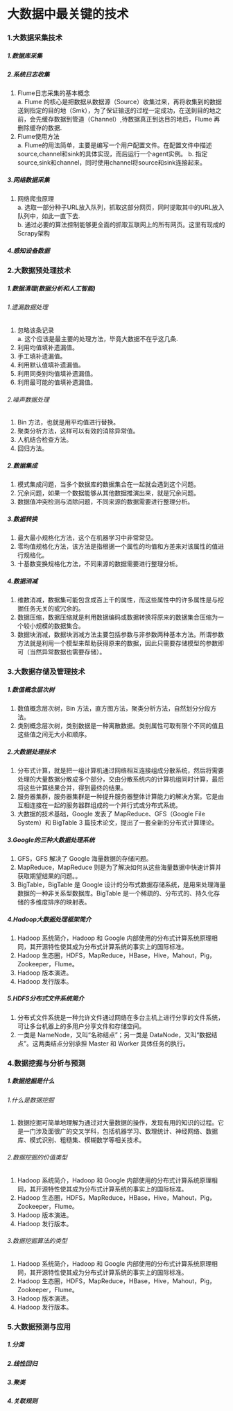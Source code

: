 # 大数据中最关键的技术
### 1.大数据采集技术
##### 1.数据库采集
##### 2.系统日志收集
1. Flume日志采集的基本概念<br>
   a. Flume 的核心是把数据从数据源（Source）收集过来，再将收集到的数据送到指定的目的地（Smk），为了保证输送的过程一定成功，在送到目的地之前，会先缓存数据到管道（Channel）,待数据真正到达目的地后，Flume 再删除缓存的数据.<br>
2. Flume使用方法<br>
   a. Flume的用法简单，主要是编写一个用户配置文件。在配置文件中描述source,channel和sink的具体实现，而后运行一个agent实例。
   b. 指定source,sink和channel，同时使用channel将source和sink连接起来。
##### 3.网络数据采集
1. 网络爬虫原理<br>
   a. 选取一部分种子URL放入队列，抓取这部分网页，同时提取其中的URL放入队列中，如此一直下去.<br>
   b. 通过必要的算法控制能够更全面的抓取互联网上的所有网页。这里有现成的Scrapy架构<br>
##### 4.感知设备数据
### 2.大数据预处理技术
##### 1.数据清理(数据分析和人工智能)
###### 1.遗漏数据处理
1. 忽略该条记录<br>
   a. 这个应该是最主要的处理方法，毕竟大数据不在乎这几条.<br>
2. 利用均值填补遗漏值。<br>
3. 手工填补遗漏值。<br>
4. 利用默认值填补遗漏值。<br>
5. 利用同类别均值填补遗漏值。<br>
6. 利用最可能的值填补遗漏值。<br>
###### 2.噪声数据处理
1. Bin 方法，也就是用平均值进行替换。<br>
2. 聚类分析方法，这样可以有效的消除异常值。<br>
3. 人机结合检查方法。<br>
4. 回归方法。<br>
##### 2.数据集成
1. 模式集成问题，当多个数据库的数据集合在一起就会遇到这个问题。<br>
2. 冗余问题，如果一个数据能够从其他数据推演出来，就是冗余问题。<br>
3. 数据值冲突检测与消除问题，不同来源的数据需要进行整理分析。<br>
##### 3.数据转换
1. 最大最小规格化方法，这个在机器学习中非常常见。<br>
2. 零均值规格化方法，该方法是指根据一个属性的均值和方差来对该属性的值进行规格化。<br>
3. 十基数变换规格化方法，不同来源的数据需要进行整理分析。<br>
##### 4.数据消减
1. 维数消减，数据集可能包含成百上千的属性，而这些属性中的许多属性是与挖掘任务无关的或冗余的。<br>
2. 数据压缩，数据压缩就是利用数据编码或数据转换将原来的数据集合压缩为一个较小规模的数据集合。<br>
3. 数据块消减，数据块消减方法主要包括参数与非参数两种基本方法。所谓参数方法就是利用一个模型来帮助获得原来的数据，因此只需要存储模型的参数即可（当然异常数据也需要存储）。<br>
### 3.大数据存储及管理技术
##### 1.数值概念层次树
1. 数值概念层次树，Bin 方法，直方图方法，聚类分析方法，自然划分分段方法。<br>
2. 类别概念层次树，类别数据是一种离散数据。类别属性可取有限个不同的值且这些值之间无大小和顺序。<br>
##### 2.大数据处理技术
1. 分布式计算，就是把一组计算机通过网络相互连接组成分散系统，然后将需要处理的大量数据分散成多个部分，交由分散系统内的计算机组同时计算，最后将这些计算结果合并，得到最终的结果。<br>
2. 服务器集群，服务器集群是一种提升服务器整体计算能力的解决方案。它是由互相连接在一起的服务器群组成的一个并行式或分布式系统。<br>
3. 大数据的技术基础，Google 发表了 MapReduce、GFS（Google File System）和 BigTable 3 篇技术论文，提出了一套全新的分布式计算理论。<br>
##### 3.Google的三种大数据处理系统
1. GFS，GFS 解决了 Google 海量数据的存储问题。<br>
2. MapReduce，MapReduce 则是为了解决如何从这些海量数据中快速计算并获取期望结果的问题。。<br>
3. BigTable，BigTable 是 Google 设计的分布式数据存储系统，是用来处理海量数据的一种非关系型数据库。BigTable 是一个稀疏的、分布式的、持久化存储的多维度排序的映射表。<br>
##### 4.Hadoop大数据处理框架简介
1. Hadoop 系统简介，Hadoop 和 Google 内部使用的分布式计算系统原理相同，其开源特性使其成为分布式计算系统的事实上的国际标准。<br>
2. Hadoop 生态圈，HDFS，MapReduce，HBase，Hive，Mahout，Pig，Zookeeper，Flume。<br>
3. Hadoop 版本演进。<br>
4. Hadoop 发行版本。<br>
##### 5.HDFS分布式文件系统简介
1. 分布式文件系统是一种允许文件通过网络在多台主机上进行分享的文件系统，可让多台机器上的多用户分享文件和存储空间。
2. 一类是 NameNode，又叫“名称结点”；另一类是 DataNode，又叫“数据结点”。这两类结点分别承担 Master 和 Worker 具体任务的执行。
### 4.数据挖掘与分析与预测
##### 1.数据挖掘是什么
###### 1.什么是数据挖掘
1. 数据挖掘可简单地理解为通过对大量数据的操作，发现有用的知识的过程。它是一门涉及面很广的交叉学科，包括机器学习、数理统计、神经网络、数据库、模式识别、粗糙集、模糊数学等相关技术。
###### 2.数据挖掘的价值类型
1. Hadoop 系统简介，Hadoop 和 Google 内部使用的分布式计算系统原理相同，其开源特性使其成为分布式计算系统的事实上的国际标准。<br>
2. Hadoop 生态圈，HDFS，MapReduce，HBase，Hive，Mahout，Pig，Zookeeper，Flume。<br>
3. Hadoop 版本演进。<br>
4. Hadoop 发行版本。<br>
###### 3.数据挖掘算法的类型
1. Hadoop 系统简介，Hadoop 和 Google 内部使用的分布式计算系统原理相同，其开源特性使其成为分布式计算系统的事实上的国际标准。<br>
2. Hadoop 生态圈，HDFS，MapReduce，HBase，Hive，Mahout，Pig，Zookeeper，Flume。<br>
3. Hadoop 版本演进。<br>
4. Hadoop 发行版本。<br>
### 5.大数据预测与应用
##### 1.分类
##### 2.线性回归
##### 3.聚类
##### 4.关联规则
